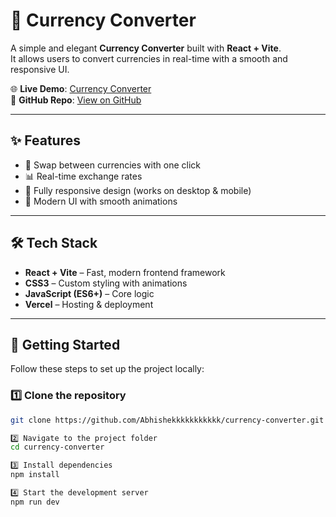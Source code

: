 # 💱 Currency Converter

A simple and elegant **Currency Converter** built with **React + Vite**.  
It allows users to convert currencies in real-time with a smooth and responsive UI.

🌐 **Live Demo**: [Currency Converter](https://currency-converter-abhishek.vercel.app/)  
📂 **GitHub Repo**: [View on GitHub](https://github.com/Abhishekkkkkkkkkkk/currency-converter)

---

## ✨ Features
- 🔄 Swap between currencies with one click  
- 📊 Real-time exchange rates  
- 📱 Fully responsive design (works on desktop & mobile)  
- 🎨 Modern UI with smooth animations  

---

## 🛠️ Tech Stack
- **React + Vite** – Fast, modern frontend framework  
- **CSS3** – Custom styling with animations  
- **JavaScript (ES6+)** – Core logic  
- **Vercel** – Hosting & deployment  

---

## 🚀 Getting Started

Follow these steps to set up the project locally:

### 1️⃣ Clone the repository
```bash
git clone https://github.com/Abhishekkkkkkkkkkk/currency-converter.git

2️⃣ Navigate to the project folder
cd currency-converter

3️⃣ Install dependencies
npm install

4️⃣ Start the development server
npm run dev